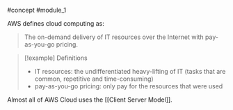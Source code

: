 
#concept #module_1 

AWS defines cloud computing as:


>The on-demand delivery of IT resources over the Internet with pay-as-you-go pricing.

>[!example] Definitions
>- IT resources: the undifferentiated heavy-lifting of IT (tasks that are common, repetitive and time-consuming)
>- pay-as-you-go pricing: only pay for  the resources that were used

Almost all of AWS Cloud uses the [[Client Server Model]].

